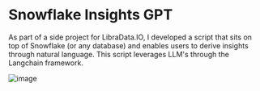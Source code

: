 # Snowflake Insights GPT

As part of a side project for LibraData.IO, I developed a script that sits on top of Snowflake (or any database) and enables users to derive insights through natural language. This script leverages LLM's through the Langchain framework.

![image](https://github.com/sagarsuri89/LLM_Snowflake_Insights_Generator/assets/84547486/c12086b6-1757-4947-a535-193c033c690c)
